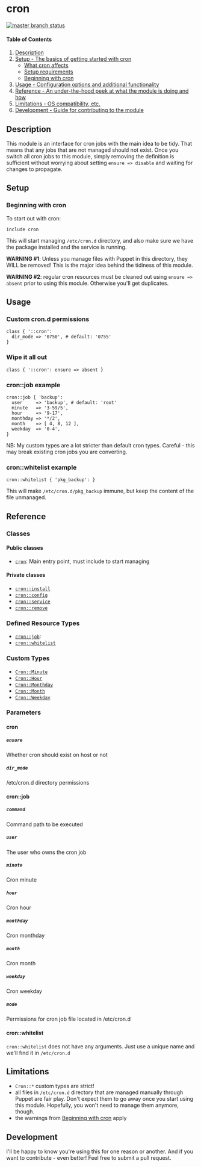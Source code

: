 # cron

[![master branch status](https://travis-ci.org/pegasd/puppet-cron.svg?branch=master)](https://travis-ci.org/pegasd/puppet-cron)

#### Table of Contents

1. [Description](#description)
1. [Setup - The basics of getting started with cron](#setup)
    * [What cron affects](#what-cron-affects)
    * [Setup requirements](#setup-requirements)
    * [Beginning with cron](#beginning-with-cron)
1. [Usage - Configuration options and additional functionality](#usage)
1. [Reference - An under-the-hood peek at what the module is doing and how](#reference)
1. [Limitations - OS compatibility, etc.](#limitations)
1. [Development - Guide for contributing to the module](#development)

## Description

This module is an interface for cron jobs with the main idea to be tidy. That means that any jobs that are not managed
should not exist. Once you switch all cron jobs to this module, simply removing the definition is sufficient without
worrying about setting `ensure => disable` and waiting for changes to propagate.

## Setup

### Beginning with cron

To start out with cron:
```puppet
include cron
```
This will start managing `/etc/cron.d` directory, and also make sure we have the package installed and the service is
running.

**WARNING #1**: Unless you manage files with Puppet in this directory, they WILL be removed! This is the major idea behind the
tidiness of this module.

**WARNING #2**: regular cron resources must be cleaned out using `ensure => absent` prior to using this module. Otherwise you'll get 
duplicates.

## Usage

### Custom cron.d permissions
```puppet
class { '::cron':
  dir_mode => '0750', # default: '0755'
}
```

### Wipe it all out
```puppet
class { '::cron': ensure => absent }
```

### cron::job example
```puppet
cron::job { 'backup':
  user     => 'backup', # default: 'root'
  minute   => '3-59/5',
  hour     => '9-17',
  monthday => '*/2',
  month    => [ 4, 8, 12 ],
  weekday  => '0-4',
}
```
NB: My custom types are a lot stricter than default cron types. Careful - this may break existing cron jobs you are
converting.

### cron::whitelist example
```puppet
cron::whitelist { 'pkg_backup': }
```
This will make `/etc/cron.d/pkg_backup` immune, but keep the content of the file unmanaged.

## Reference

### Classes

#### Public classes

* [`cron`](#cron): Main entry point, must include to start managing

#### Private classes

* [`cron::install`](#croninstall)
* [`cron::config`](#cronconfig)
* [`cron::service`](#cronservice)
* [`cron::remove`](#cronremove)

### Defined Resource Types

* [`cron::job`](#cronjob): 
* [`cron::whitelist`](#whitelist)

### Custom Types

* [`Cron::Minute`](#cronminute)
* [`Cron::Hour`](#cronhour)
* [`Cron::Monthday`](#cronmonthday)
* [`Cron::Month`](#cronmonth)
* [`Cron::Weekday`](#cronweekday)

### Parameters

#### cron

##### `ensure`

Whether cron should exist on host or not

##### `dir_mode`

/etc/cron.d directory permissions

#### cron::job

##### `command`

Command path to be executed

##### `user`

The user who owns the cron job

##### `minute`

Cron minute

##### `hour`

Cron hour

##### `monthday`

Cron monthday

##### `month`

Cron month

##### `weekday`

Cron weekday

##### `mode`

Permissions for cron job file located in /etc/cron.d

#### cron::whitelist

`cron::whitelist` does not have any arguments. Just use a unique name and we'll find it in `/etc/cron.d`

## Limitations

* `Cron::*` custom types are strict!
* all files in `/etc/cron.d` directory that are managed manually through Puppet are fair play. Don't expect them to
go away once you start using this module. Hopefully, you won't need to manage them anymore, though.
* the warnings from [Beginning with cron](#beginningwithcron) apply

## Development

I'll be happy to know you're using this for one reason or another. And if you want to contribute - even better!
Feel free to submit a pull request.
